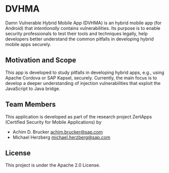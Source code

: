 # DVHMA
Damn Vulnerable Hybrid Mobile App (DVHMA) is an hybrid mobile app (for
Android) that *intentionally* contains vulnerabilities. Its purpose is
to enable security professionals to test their tools and techniques
legally, help developers better understand the common pitfalls in
developing hybrid mobile apps securely.

## Motivation and Scope
This app is developed to study pitfalls in developing hybrid apps,
e.g., using Apache Cordova or SAP Kapsel, securely. Currently, the
main focus is to develop a deeper understanding of injection
vulnerabilities that exploit the JavaScript to Java bridge.

## Team Members
This application is developed as part of the research project ZertApps
(Certified Security for Mobile Applications) by 
* Achim D. Brucker <achim.brucker@sap.com>
* Michael Herzberg <michael.herzberg@sap.com>

## License
This project is under the Apache 2.0 License. 
